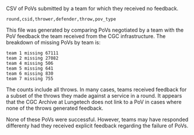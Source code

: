 CSV of PoVs submitted by a team for which they received no feedback.

```
round,csid,thrower,defender,throw,pov_type
```

This file was generated by comparing PoVs negotiated by a team with the PoV feedback the team received from the CGC infrastructure.
The breakdown of missing PoVs by team is:
```
team 1 missing 67111
team 2 missing 27082
team 4 missing 506
team 5 missing 641
team 6 missing 830
team 7 missing 755
```
The counts include all throws.  In many cases, teams received feedback for a subset of the throws they made against a service in a round.  It appears that the CGC Archive at Lungetech does not link to a PoV in cases where none of the throws generated feedback.

None of these PoVs were successful.  However, teams may have responded differenty had they received explicit feedback regarding the failure of PoVs.  
